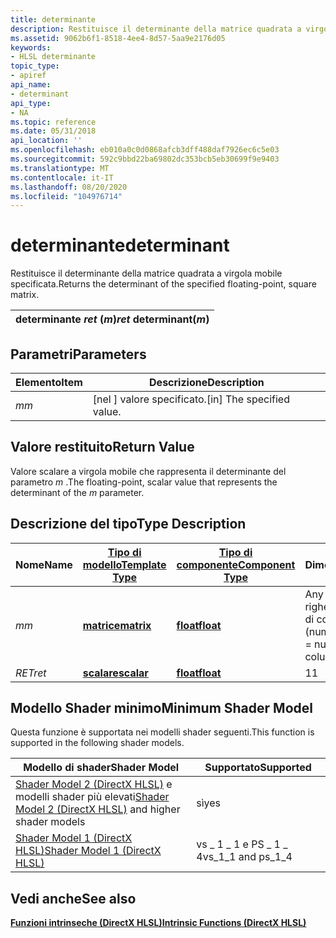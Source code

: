 ```yaml
---
title: determinante
description: Restituisce il determinante della matrice quadrata a virgola mobile specificata.
ms.assetid: 9062b6f1-8518-4ee4-8d57-5aa9e2176d05
keywords:
- HLSL determinante
topic_type:
- apiref
api_name:
- determinant
api_type:
- NA
ms.topic: reference
ms.date: 05/31/2018
api_location: ''
ms.openlocfilehash: eb010a0c0d0868afcb3dff488daf7926ec6c5e03
ms.sourcegitcommit: 592c9bbd22ba69802dc353bcb5eb30699f9e9403
ms.translationtype: MT
ms.contentlocale: it-IT
ms.lasthandoff: 08/20/2020
ms.locfileid: "104976714"
---
```

# <a name="determinant"></a><span data-ttu-id="62a17-104">determinante</span><span class="sxs-lookup"><span data-stu-id="62a17-104">determinant</span></span>

<span data-ttu-id="62a17-105">Restituisce il determinante della matrice quadrata a virgola mobile specificata.</span><span class="sxs-lookup"><span data-stu-id="62a17-105">Returns the determinant of the specified floating-point, square matrix.</span></span>



| <span data-ttu-id="62a17-106">determinante *ret* (*m*)</span><span class="sxs-lookup"><span data-stu-id="62a17-106">*ret* determinant(*m*)</span></span> |
|------------------------|



 

## <a name="parameters"></a><span data-ttu-id="62a17-107">Parametri</span><span class="sxs-lookup"><span data-stu-id="62a17-107">Parameters</span></span>



| <span data-ttu-id="62a17-108">Elemento</span><span class="sxs-lookup"><span data-stu-id="62a17-108">Item</span></span>                                                   | <span data-ttu-id="62a17-109">Descrizione</span><span class="sxs-lookup"><span data-stu-id="62a17-109">Description</span></span>                            |
|--------------------------------------------------------|----------------------------------------|
| <span data-ttu-id="62a17-110"><span id="m"></span><span id="M"></span>*m*</span><span class="sxs-lookup"><span data-stu-id="62a17-110"><span id="m"></span><span id="M"></span>*m*</span></span><br/> | <span data-ttu-id="62a17-111">\[nel \] valore specificato.</span><span class="sxs-lookup"><span data-stu-id="62a17-111">\[in\] The specified value.</span></span><br/> |



 

## <a name="return-value"></a><span data-ttu-id="62a17-112">Valore restituito</span><span class="sxs-lookup"><span data-stu-id="62a17-112">Return Value</span></span>

<span data-ttu-id="62a17-113">Valore scalare a virgola mobile che rappresenta il determinante del parametro *m* .</span><span class="sxs-lookup"><span data-stu-id="62a17-113">The floating-point, scalar value that represents the determinant of the *m* parameter.</span></span>

## <a name="type-description"></a><span data-ttu-id="62a17-114">Descrizione del tipo</span><span class="sxs-lookup"><span data-stu-id="62a17-114">Type Description</span></span>



| <span data-ttu-id="62a17-115">Nome</span><span class="sxs-lookup"><span data-stu-id="62a17-115">Name</span></span>  | [<span data-ttu-id="62a17-116">**Tipo di modello**</span><span class="sxs-lookup"><span data-stu-id="62a17-116">**Template Type**</span></span>](dx-graphics-hlsl-intrinsic-functions.md)                       | [<span data-ttu-id="62a17-117">**Tipo di componente**</span><span class="sxs-lookup"><span data-stu-id="62a17-117">**Component Type**</span></span>](dx-graphics-hlsl-intrinsic-functions.md) | <span data-ttu-id="62a17-118">Dimensione</span><span class="sxs-lookup"><span data-stu-id="62a17-118">Size</span></span>                                     |
|-------|-------------------------------------------------------------------------------------|----------------------------------------------------------------|------------------------------------------|
| <span data-ttu-id="62a17-119">*m*</span><span class="sxs-lookup"><span data-stu-id="62a17-119">*m*</span></span>   | [<span data-ttu-id="62a17-120">**matrice**</span><span class="sxs-lookup"><span data-stu-id="62a17-120">**matrix**</span></span>](dx-graphics-hlsl-intrinsic-functions.md) | [<span data-ttu-id="62a17-121">**float**</span><span class="sxs-lookup"><span data-stu-id="62a17-121">**float**</span></span>](/windows/desktop/WinProg/windows-data-types)                        | <span data-ttu-id="62a17-122">Any (numero di righe = numero di colonne)</span><span class="sxs-lookup"><span data-stu-id="62a17-122">any (number of rows = number of columns)</span></span> |
| <span data-ttu-id="62a17-123">*RET*</span><span class="sxs-lookup"><span data-stu-id="62a17-123">*ret*</span></span> | [<span data-ttu-id="62a17-124">**scalare**</span><span class="sxs-lookup"><span data-stu-id="62a17-124">**scalar**</span></span>](dx-graphics-hlsl-intrinsic-functions.md) | [<span data-ttu-id="62a17-125">**float**</span><span class="sxs-lookup"><span data-stu-id="62a17-125">**float**</span></span>](/windows/desktop/WinProg/windows-data-types)                        | <span data-ttu-id="62a17-126">1</span><span class="sxs-lookup"><span data-stu-id="62a17-126">1</span></span>                                        |



 

## <a name="minimum-shader-model"></a><span data-ttu-id="62a17-127">Modello Shader minimo</span><span class="sxs-lookup"><span data-stu-id="62a17-127">Minimum Shader Model</span></span>

<span data-ttu-id="62a17-128">Questa funzione è supportata nei modelli shader seguenti.</span><span class="sxs-lookup"><span data-stu-id="62a17-128">This function is supported in the following shader models.</span></span>



| <span data-ttu-id="62a17-129">Modello di shader</span><span class="sxs-lookup"><span data-stu-id="62a17-129">Shader Model</span></span>                                                                       | <span data-ttu-id="62a17-130">Supportato</span><span class="sxs-lookup"><span data-stu-id="62a17-130">Supported</span></span>             |
|------------------------------------------------------------------------------------|-----------------------|
| <span data-ttu-id="62a17-131">[Shader Model 2 (DirectX HLSL)](dx-graphics-hlsl-sm2.md) e modelli shader più elevati</span><span class="sxs-lookup"><span data-stu-id="62a17-131">[Shader Model 2 (DirectX HLSL)](dx-graphics-hlsl-sm2.md) and higher shader models</span></span> | <span data-ttu-id="62a17-132">sì</span><span class="sxs-lookup"><span data-stu-id="62a17-132">yes</span></span>                   |
| [<span data-ttu-id="62a17-133">Shader Model 1 (DirectX HLSL)</span><span class="sxs-lookup"><span data-stu-id="62a17-133">Shader Model 1 (DirectX HLSL)</span></span>](dx-graphics-hlsl-sm1.md)                          | <span data-ttu-id="62a17-134">vs \_ 1 \_ 1 e PS \_ 1 \_ 4</span><span class="sxs-lookup"><span data-stu-id="62a17-134">vs\_1\_1 and ps\_1\_4</span></span> |



 

## <a name="see-also"></a><span data-ttu-id="62a17-135">Vedi anche</span><span class="sxs-lookup"><span data-stu-id="62a17-135">See also</span></span>

<dl> <dt>

[<span data-ttu-id="62a17-136">**Funzioni intrinseche (DirectX HLSL)**</span><span class="sxs-lookup"><span data-stu-id="62a17-136">**Intrinsic Functions (DirectX HLSL)**</span></span>](dx-graphics-hlsl-intrinsic-functions.md)
</dt> </dl>

 

